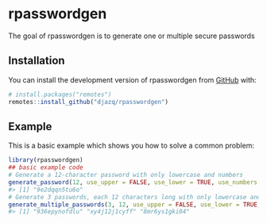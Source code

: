 
<!-- README.md is generated from README.Rmd. Please edit that file -->

# rpasswordgen

<!-- badges: start -->
<!-- badges: end -->

The goal of rpasswordgen is to generate one or multiple secure passwords

## Installation

You can install the development version of rpasswordgen from
[GitHub](https://github.com/djazq/rpasswordgen) with:

``` r
# install.packages("remotes")
remotes::install_github("djazq/rpasswordgen")
```

## Example

This is a basic example which shows you how to solve a common problem:

``` r
library(rpasswordgen)
## basic example code
# Generate a 12-character password with only lowercase and numbers
generate_password(12, use_upper = FALSE, use_lower = TRUE, use_numbers = TRUE, use_special = FALSE)
#> [1] "9e2dqqn5tu6o"
# Generate 3 passwords, each 12 characters long with only lowercase and numbers
generate_multiple_passwords(3, 12, use_upper = FALSE, use_lower = TRUE, use_numbers = TRUE, use_special = FALSE)
#> [1] "936epynofdlu" "xy4j12j1cyff" "8mr6ys1gki04"
```
